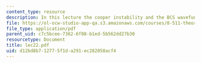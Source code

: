 ```yaml
---
content_type: resource
description: In this lecture the cooper instability and the BCS wavefunction are discussed.
file: https://ol-ocw-studio-app-qa.s3.amazonaws.com/courses/8-511-theory-of-solids-i-fall-2004/d12bd8b712775f1da291ec282058acf4_lec22.pdf
file_type: application/pdf
parent_uid: c7c5bcee-7362-6f08-b1ed-5b562dd27b30
resourcetype: Document
title: lec22.pdf
uid: d12bd8b7-1277-5f1d-a291-ec282058acf4
---
```

